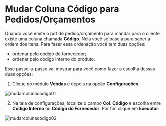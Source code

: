 # Mudar Coluna Código para Pedidos/Orçamentos

Quando você emite o pdf de pedido/orçamento para mandar para o cliente existe uma coluna chamada **Código**. 
Nela você se baseia para saber a ordem dos itens.
Para fazer essa ordenação você tem duas opções:
- ordenar pelo código do fornecedor;
- ordenar pelo código interno do produto.

Esse passo-a-passo vai mostrar para você como fazer a escolha dessas duas opções:

1. Clique no módulo **Vendas** e depois na opção **Configurações**.

![mudarcolunacodigo01](https://raw.githubusercontent.com/netforcews/docs-erp/master/faq/imagens/mudarcolunacodigo01.png)

2. Na tela de configurações, localize o campo **Col. Código** e escolha entre **Código Interno** ou **Código do Fornecedor**. Por fim
clique em **Executar**:

![mudarcolunacodigo02](https://raw.githubusercontent.com/netforcews/docs-erp/master/faq/imagens/mudarcolunacodigo02.png)
